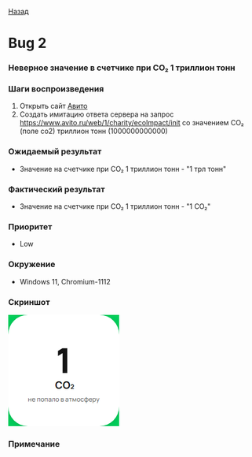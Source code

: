 [Назад](../BUGS.md)  

# Bug 2

### Неверное значение в счетчике при CO₂ 1 триллион тонн

### Шаги воспроизведения 

1. Открыть сайт [Авито](https://www.avito.ru/avito-care/eco-impact)   
2. Создать имитацию ответа сервера на запрос https://www.avito.ru/web/1/charity/ecoImpact/init со значением CO₂ (поле co2) триллион тонн (1000000000000)

### Ожидаемый результат
*  Значение на счетчике при CO₂ 1 триллион тонн - "1 трл тонн"

### Фактический результат
* Значение на счетчике при CO₂ 1 триллион тонн  - "1 CO₂"

### Приоритет
* Low   

### Окружение
* Windows 11, Chromium-1112 


### Скриншот
 ![bug-2](../images/bug-2.png)   

### Примечание
